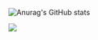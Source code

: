 




![Anurag's GitHub stats](https://github-readme-stats.vercel.app/api?username=daheeb&show_icons=true&theme=buefy)


<a href="https://www.notion.so/study-26df29ef0d4a42cebdbf84d94135ff5a" target="_blank"><img src="https://img.shields.io/badge/eclipseide-#2C2255?style=flat&logo=eclipseide&logoColor=#FFFFFF"/></a>











<!--
**daheeb/daheeb** is a ✨ _special_ ✨ repository because its `README.md` (this file) appears on your GitHub profile.

Here are some ideas to get you started:

- 🔭 I’m currently working on ...
- 🌱 I’m currently learning ...
- 👯 I’m looking to collaborate on ...
- 🤔 I’m looking for help with ...
- 💬 Ask me about ...
- 📫 How to reach me: ...
- 😄 Pronouns: ...
- ⚡ Fun fact: ...
-->
